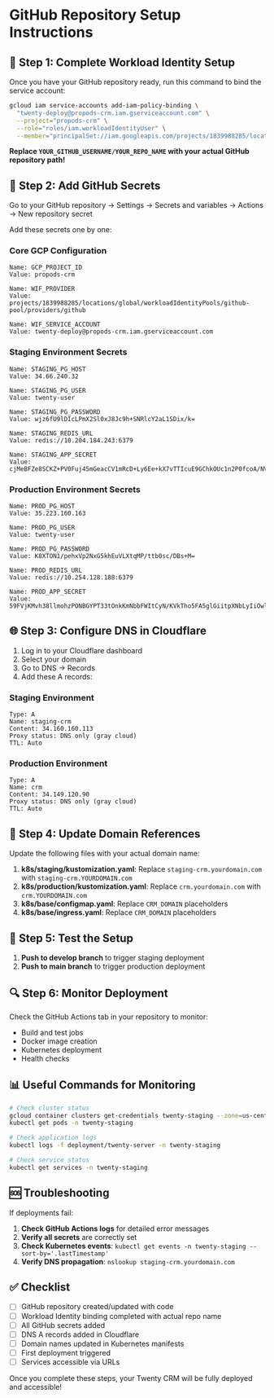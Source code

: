 # GitHub Repository Setup Instructions

## 🔐 Step 1: Complete Workload Identity Setup

Once you have your GitHub repository ready, run this command to bind the service account:

```bash
gcloud iam service-accounts add-iam-policy-binding \
  "twenty-deploy@propods-crm.iam.gserviceaccount.com" \
  --project="propods-crm" \
  --role="roles/iam.workloadIdentityUser" \
  --member="principalSet://iam.googleapis.com/projects/1839988285/locations/global/workloadIdentityPools/github-pool/attribute.repository/YOUR_GITHUB_USERNAME/YOUR_REPO_NAME"
```

**Replace `YOUR_GITHUB_USERNAME/YOUR_REPO_NAME` with your actual GitHub repository path!**

## 🔑 Step 2: Add GitHub Secrets

Go to your GitHub repository → Settings → Secrets and variables → Actions → New repository secret

Add these secrets one by one:

### Core GCP Configuration
```
Name: GCP_PROJECT_ID
Value: propods-crm
```

```
Name: WIF_PROVIDER
Value: projects/1839988285/locations/global/workloadIdentityPools/github-pool/providers/github
```

```
Name: WIF_SERVICE_ACCOUNT
Value: twenty-deploy@propods-crm.iam.gserviceaccount.com
```

### Staging Environment Secrets
```
Name: STAGING_PG_HOST
Value: 34.66.240.32
```

```
Name: STAGING_PG_USER
Value: twenty-user
```

```
Name: STAGING_PG_PASSWORD
Value: wjz6fU9lDIcLPmX2Sl0xJ8Jc9h+SNRlcY2aL1SDix/k=
```

```
Name: STAGING_REDIS_URL
Value: redis://10.204.184.243:6379
```

```
Name: STAGING_APP_SECRET
Value: cjMeBFZe8SCKZ+PV0Fuj45mGeacCV1mRcD+Ly6Ee+kX7vTTIcuE9GChkOUc1n2P0fcoA/NVLc3Tc4YYdOjTiHw==
```

### Production Environment Secrets
```
Name: PROD_PG_HOST
Value: 35.223.160.163
```

```
Name: PROD_PG_USER
Value: twenty-user
```

```
Name: PROD_PG_PASSWORD
Value: K8XTON1/pehxVp2NxG5khEuVLXtqMP/ttb0sc/DBs+M=
```

```
Name: PROD_REDIS_URL
Value: redis://10.254.128.188:6379
```

```
Name: PROD_APP_SECRET
Value: 59FVjKMvh38llmohzPONBGYPT33tOnkKmNbbFWItCyN/KVkTho5FA5glGiitpXNbLyIiOwlpEgG+1AmgAWRWGA==
```

## 🌐 Step 3: Configure DNS in Cloudflare

1. Log in to your Cloudflare dashboard
2. Select your domain
3. Go to DNS → Records
4. Add these A records:

### Staging Environment
```
Type: A
Name: staging-crm
Content: 34.160.160.113
Proxy status: DNS only (gray cloud)
TTL: Auto
```

### Production Environment
```
Type: A
Name: crm
Content: 34.149.120.90
Proxy status: DNS only (gray cloud)
TTL: Auto
```

## 📝 Step 4: Update Domain References

Update the following files with your actual domain name:

1. **k8s/staging/kustomization.yaml**: Replace `staging-crm.yourdomain.com` with `staging-crm.YOURDOMAIN.com`
2. **k8s/production/kustomization.yaml**: Replace `crm.yourdomain.com` with `crm.YOURDOMAIN.com`
3. **k8s/base/configmap.yaml**: Replace `CRM_DOMAIN` placeholders
4. **k8s/base/ingress.yaml**: Replace `CRM_DOMAIN` placeholders

## 🚀 Step 5: Test the Setup

1. **Push to develop branch** to trigger staging deployment
2. **Push to main branch** to trigger production deployment

## 🔍 Step 6: Monitor Deployment

Check the GitHub Actions tab in your repository to monitor:
- Build and test jobs
- Docker image creation
- Kubernetes deployment
- Health checks

## 📊 Useful Commands for Monitoring

```bash
# Check cluster status
gcloud container clusters get-credentials twenty-staging --zone=us-central1-a
kubectl get pods -n twenty-staging

# Check application logs
kubectl logs -f deployment/twenty-server -n twenty-staging

# Check service status
kubectl get services -n twenty-staging
```

## 🆘 Troubleshooting

If deployments fail:

1. **Check GitHub Actions logs** for detailed error messages
2. **Verify all secrets** are correctly set
3. **Check Kubernetes events**: `kubectl get events -n twenty-staging --sort-by='.lastTimestamp'`
4. **Verify DNS propagation**: `nslookup staging-crm.yourdomain.com`

## ✅ Checklist

- [ ] GitHub repository created/updated with code
- [ ] Workload Identity binding completed with actual repo name
- [ ] All GitHub secrets added
- [ ] DNS A records added in Cloudflare
- [ ] Domain names updated in Kubernetes manifests
- [ ] First deployment triggered
- [ ] Services accessible via URLs

Once you complete these steps, your Twenty CRM will be fully deployed and accessible!